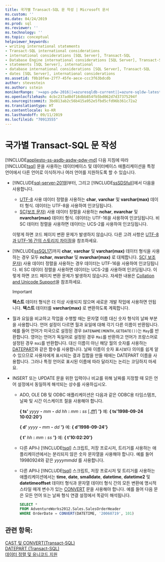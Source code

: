 ```yaml
---
title: 국가별 Transact-SQL 문 작성 | Microsoft 문서
ms.custom: ''
ms.date: 04/24/2019
ms.prod: sql
ms.reviewer: ''
ms.technology: ''
ms.topic: conceptual
helpviewer_keywords:
- writing international statements
- Transact-SQL international considerations
- international considerations [SQL Server], Transact-SQL
- Database Engine international considerations [SQL Server], Transact-SQL
- statements [SQL Server], international
- database international considerations [SQL Server], Transact-SQL
- dates [SQL Server], international considerations
ms.assetid: f0b10fee-27f7-45fe-aece-ccc3f63bdcdb
author: stevestein
ms.author: sstein
monikerRange: '>=aps-pdw-2016||=azuresqldb-current||=azure-sqldw-latest||>=sql-server-2016||=sqlallproducts-allversions||>=sql-server-linux-2017||=azuresqldb-mi-current'
ms.openlocfilehash: 4cbc237ad0df16dbb854fb5bd062d7d37375294f
ms.sourcegitcommit: 3bd813ab2c56b415a952e5fbd5cfd96b361c72a2
ms.translationtype: HT
ms.contentlocale: ko-KR
ms.lasthandoff: 09/11/2019
ms.locfileid: "70913555"
---
```

# <a name="write-international-transact-sql-statements"></a>국가별 Transact-SQL 문 작성
[!INCLUDE[appliesto-ss-asdb-asdw-pdw-md](../../includes/appliesto-ss-asdb-asdw-pdw-md.md)]
  다음 지침에 따라 [!INCLUDE[tsql](../../includes/tsql-md.md)] 문을 사용하는 데이터베이스 및 데이터베이스 애플리케이션을 특정 언어에서 다른 언어로 이식하거나 여러 언어를 지원하도록 할 수 있습니다.  

-   [!INCLUDE[sql-server-2019](../../includes/sssqlv15-md.md)]부터, 그리고 [!INCLUDE[ssSDSfull](../../includes/sssdsfull-md.md)]에서 다음을 사용합니다.
    -   [UTF-8](../../relational-databases/collations/collation-and-unicode-support.md#utf8) 사용 데이터 정렬을 사용하는 **char**, **varchar** 및 **varchar(max)** 데이터 형식. 데이터는 UTF-8을 사용하여 인코딩됩니다.
    -   [SC(보조 문자)](../../relational-databases/collations/collation-and-unicode-support.md#Supplementary_Characters) 사용 데이터 정렬을 사용하는 **nchar**, **nvarchar** 및 **nvarchar(max)** 데이터 형식. 데이터는 UTF-16을 사용하여 인코딩됩니다. 비 SC 데이터 정렬을 사용하면 데이터는 UCS-2를 사용하여 인코딩됩니다.      

    이렇게 하면 코드 페이지 변환 문제가 발생하지 않습니다. 다른 고려 사항은 [UTF-8과 UTF-16 간의 스토리지 차이점](../../relational-databases/collations/collation-and-unicode-support.md#storage_differences)을 참조하세요.  

-   [!INCLUDE[ssSQL17](../../includes/sssql17-md.md)]까지 **char**, **varchar** 및 **varchar(max)** 데이터 형식을 사용하는 경우 모두 **nchar**, **nvarchar** 및 **nvarchar(max)** 로 대체합니다. [SC( 보조 문자)](../../relational-databases/collations/collation-and-unicode-support.md#Supplementary_Characters) 사용 데이터 정렬을 사용하는 경우 데이터는 UTF-16을 사용하여 인코딩됩니다. 비 SC 데이터 정렬을 사용하면 데이터는 UCS-2를 사용하여 인코딩됩니다. 이렇게 하면 코드 페이지 변환 문제가 발생하지 않습니다. 자세한 내용은 [Collation and Unicode Support](../../relational-databases/collations/collation-and-unicode-support.md)을 참조하세요. 

    > [!IMPORTANT]
    > **텍스트** 데이터 형식은 더 이상 사용되지 않으며 새로운 개발 작업에 사용하면 안됩니다. **텍스트** 데이터를 **varchar(max)** 로 변환하도록 계획합니다.
  
-   월과 요일을 비교하고 작업을 수행할 때는 문자열 이름 대신 숫자 형식의 날짜 부분을 사용합니다. 언어 설정이 다르면 월과 요일에 대해 각기 다른 이름이 반환됩니다. 예를 들어 언어가 미국으로 설정된 경우 `DATENAME(MONTH,GETDATE())`는 `May`를 반환합니다. 영어는 언어가 독일어로 설정된 경우 `Mai`를 반환하고 언어가 프랑스어로 설정된 경우 `mai`를 반환합니다. 대신 이름이 아닌 해당 월의 숫자를 사용하는 [DATEPART](../../t-sql/functions/datepart-transact-sql.md)와 같은 함수를 사용합니다. 날짜 이름이 숫자 표시보다 의미를 쉽게 알 수 있으므로 사용자에게 표시되는 결과 집합을 만들 때에는 DATEPART 이름을 사용합니다. 그러나 특정 언어로 표시된 이름에 따라 달라지는 논리는 코딩하지 마세요.  
  
-   INSERT 또는 UPDATE 문을 위한 입력이나 비교를 위해 날짜를 지정할 때 모든 언어 설정에서 동일하게 해석되는 상수를 사용하십시오.  
  
    -   ADO, OLE DB 및 ODBC 애플리케이션은 다음과 같은 ODBC용 타임스탬프, 날짜 및 시간 이스케이프 절을 사용해야 합니다.  
  
         **{ ts'** _yyyy_ **-** _mm_ **-** _dd_ _hh_ **:** _mm_ **:** _ss_ [**.**_fff_] **'}** 예: **{ ts'1998-09-24 10:02:20'}**  
  
         **{ d'** _yyyy_ **-** _mm_ **-** _dd_ **'}** 예: **{ d'1998-09-24'}**
  
         **{ t'** _hh_ **:** _mm_ **:** _ss_ **'}** 예: **{ t'10:02:20'}**  
  
    -   다른 API나 [!INCLUDE[tsql](../../includes/tsql-md.md)] 스크립트, 저장 프로시저, 트리거를 사용하는 애플리케이션에서는 분리되지 않은 숫자 문자열을 사용해야 합니다. 예를 들어 19980924와 같은 *yyyymmdd* 를 사용합니다.  
  
    -   다른 API나 [!INCLUDE[tsql](../../includes/tsql-md.md)] 스크립트, 저장 프로시저 및 트리거를 사용하는 애플리케이션에서는 **time**, **date**, **smalldate**, **datetime**, **datetime2** 및 **datetimeoffset** 데이터 형식과 문자열 데이터 형식 간의 모든 변환에 명시적 스타일 매개 변수가 있는 [CONVERT](../../t-sql/functions/cast-and-convert-transact-sql.md) 문을 사용해야 합니다. 예를 들어 다음 문은 모든 언어 또는 날짜 형식 연결 설정에서 똑같이 해석됩니다.  
  
        ```sql  
        SELECT *  
        FROM AdventureWorks2012.Sales.SalesOrderHeader  
        WHERE OrderDate = CONVERT(DATETIME, '20060719', 101)  
        ```  
  
## <a name="see-also"></a>관련 항목:
[CAST 및 CONVERT&#40;Transact-SQL&#41;](../../t-sql/functions/cast-and-convert-transact-sql.md)     
[DATEPART &#40;Transact-SQL&#41;](../../t-sql/functions/datepart-transact-sql.md)        
[데이터 정렬 및 유니코드 지원](../../relational-databases/collations/collation-and-unicode-support.md)      
